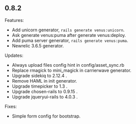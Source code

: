 ## 0.8.2

Features:
  
  - Add unicorn generator, `rails generate venus:unicorn`.
  - Ask generate venus:puma after generate venus:deploy.
  - Add puma server generator, `rails generate venus:puma`.
  - Newrelic 3.6.5 generator.

Updates:

  - Always upload files config hint in config/asset_sync.rb
  - Replace rmagick to mini_magick in carrierwave generator.
  - Upgrade sidekiq to 2.12.4 .
  - Remove HAML in init generator.
  - Upgrade timepicker to 1.3 .
  - Upgrade chosen-rails to 0.9.15 .
  - Upgrade jqueryui-rails to 4.0.3 .

Fixes:

  - Simple form config for bootstrap.
